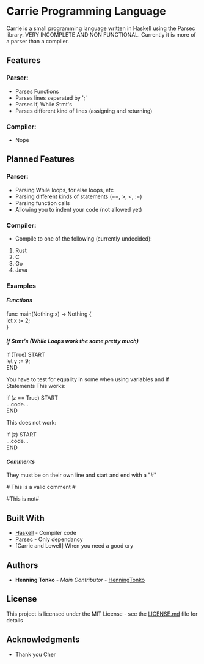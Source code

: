 # Carrie Programming Language
Carrie is a small programming language written in Haskell using the Parsec library. VERY INCOMPLETE AND NON FUNCTIONAL. Currently it is more of a parser than a compiler.

## Features
### Parser:
* Parses Functions
* Parses lines seperated by ';'
* Parses If, While Stmt's
* Parses different kind of lines (assigning and returning)

### Compiler:
* Nope

## Planned Features
### Parser:
* Parsing While loops, for else loops, etc
* Parsing different kinds of statements (==, >, <, :=)
* Parsing function calls
* Allowing you to indent your code (not allowed yet)

### Compiler:
* Compile to one of the following (currently undecided):
 1) Rust
 2) C
 3) Go
 4) Java

### Examples
#### ___Functions___
func main(Nothing:x) -> Nothing { \
let x := 2; \
}

#### ___If Stmt's (While Loops work the same pretty much)___
if (True) START \
let y := 9; \
END

You have to test for equality in some when using variables and If Statements
This works:

if (z == True) START\
...code...\
END

This does not work:

if (z) START\
...code...\
END

#### ___Comments___
They must be on their own line and start and end with a "#"

\# This is a valid comment \#

#This is not#

## Built With

* [Haskell](https://www.haskell.org) - Compiler code
* [Parsec](https://hackage.haskell.org/package/parsec) - Only dependancy
* [Carrie and Lowell] When you need a good cry

## Authors

* **Henning Tonko** - *Main Contributor* - [HenningTonko](https://github.com/HenningTonko)

## License

This project is licensed under the MIT License - see the [LICENSE.md](LICENSE.md) file for details

## Acknowledgments

* Thank you Cher
